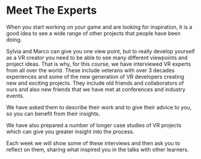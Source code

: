 # Meet The Experts

When you start working on your game and are looking for inspiration, it is a good idea to see a wide range of other projects that people have been doing. 

Sylvia and Marco can give you one view point, but to really  develop yourself as a VR creator you need to be able to see many different viewpoints and project ideas. That is why, for this course, we have interviewed VR experts from all over the world. These include veterans with over 3 decades experiences and some of the new generation of VR developers creating new and exciting projects. They include old friends and collaborators of ours and also new friends that we have met at conferences and industry events. 

We have asked them to describe their work and to give their advice to you, so you can benefit from their insights. 

We have also prepared a number of longer case studies of VR projects which can give you greater insight into the process. 

Each week we will show some of these interviews and then ask you to reflect on them, sharing what inspired you in the talks with other learners. 